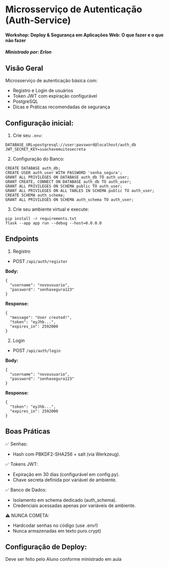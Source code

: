 # Microsserviço de Autenticação (Auth-Service)

#### Workshop: Deploy & Segurança em Aplicações Web: O que fazer e o que não fazer

##### Ministrado por: Erlon


## Visão Geral
Microsserviço de autenticação básica com:
- Registro e Login de usuários
- Token JWT com expiração configurável
- PostgreSQL
- Dicas e Práticas recomendadas de segurança

## Configuração inicial:
1. Crie seu `.env`:
```
DATABASE_URL=postgresql://user:password@localhost/auth_db
JWT_SECRET_KEY=suachavemuitosecreta
``` 

2. Configuração do Banco:
```
CREATE DATABASE auth_db;
CREATE USER auth_user WITH PASSWORD 'senha_segura';
GRANT ALL PRIVILEGES ON DATABASE auth_db TO auth_user;
GRANT CREATE, CONNECT ON DATABASE auth_db TO auth_user;
GRANT ALL PRIVILEGES ON SCHEMA public TO auth_user;
GRANT ALL PRIVILEGES ON ALL TABLES IN SCHEMA public TO auth_user;
CREATE SCHEMA auth_schema;
GRANT ALL PRIVILEGES ON SCHEMA auth_schema TO auth_user;
```

3. Crie seu ambiente virtual e execute:
```
pip install -r requirements.txt
flask --app app run --debug --host=0.0.0.0
```

## Endpoints
1. Registro
- POST `/api/auth/register`

**Body:**
```
{
  "username": "novousuario",
  "password": "senhasegura123"
}
```
**Response:**
```
{
  "message": "User created!",
  "token": "eyJhb...",
  "expires_in": 2592000
}
```

2. Login
- POST `/api/auth/login`

**Body:**
```
{
  "username": "novousuario",
  "password": "senhasegura123"
}
```
**Response:**
```
{
  "token": "eyJhb...",
  "expires_in": 2592000
}
```

## Boas Práticas
✅ Senhas:
- Hash com PBKDF2-SHA256 + salt (via Werkzeug).

✅ Tokens JWT:

- Expiração em 30 dias (configurável em config.py).
- Chave secreta definida por variável de ambiente.

✅ Banco de Dados:
- Isolamento em schema dedicado (auth_schema).
- Credenciais acessadas apenas por variáveis de ambiente.

⚠️ NUNCA COMETA:
- Hardcodar senhas no código (use .env!)
- Nunca armazenadas em texto puro.crypt)


## Configuração de Deploy:
Deve ser feito pelo Aluno conforme ministrado em aula